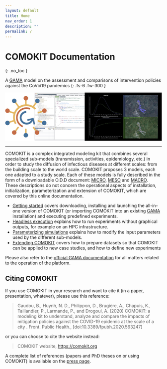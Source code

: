 ```yaml
---
layout: default
title: Home
nav_order: 1
description: ""
permalink: /
---
```


# COMOKIT Documentation
{: .no_toc }

A [GAMA](http://gama-platform.org) model on the assessment and comparisons of intervention policies against the CoVid19 pandemics 
{: .fs-6 .fw-300 }

<p align="center">
  <img  src="https://github.com/COMOKIT/COMOKIT-Website/blob/master/docs/assets/images/como.jpg?raw=true">
</p>

---

COMOKIT is a complex integrated modeling kit that combines several specialized sub-models (transmission, activities, epidemiology, etc.) in order to study the diffusion of infectious diseases at different scales: from the building scale to the world scale. COMOKIT proposes 3 models, each one adapted to a study scale. Each of these models is fully described in the form of a downloadable O.D.D document: [MICRO](https://comokit.org/ressources/ODD-COMOKIT_Micro_v2.pdf), [MESO](https://comokit.org/ressources/ODD-COMOKIT_Meso_v2.pdf) and [MACRO](https://comokit.org/ressources/ODD-COMOKIT_Macro_v2.pdf). These descriptions do not concern the operational aspects of installation, initialization, parameterization and extension of COMOKIT, which are covered by this online documentation. 

- [Getting started](gettingStarted) covers downloading, installing and launching the all-in-one version of COMOKIT (or importing COMOKIT into an existing [GAMA](http://gama-platform.org) installation) and executing predefined experiments. 
- [Headless execution](headless) explains how to run experiments without graphical outputs, for example on an HPC infrastructure. 
- [Parameterizing simulations](parameterize) explains how to modify the input parameters used by the different sub-models. 
- [Extending COMOKIT](setupYourOwn) covers how to prepare datasets so that COMOKIT can be applied to new case studies, and how to define new experiments 

Please also refer to the [official GAMA documentation](https://gama-platform.github.io/wiki/PlatformDocumentation) for all matters related to the operation of the platform. 

## Citing COMOKIT

If you use COMOKIT in your research and want to cite it (in a paper, presentation, whatever), please use this reference:

> Gaudou, B., Huynh, N. D., Philippon, D., Brugière, A., Chapuis, K., Taillandier, P., Larmande, P., and Drogoul, A. (2020) COMOKIT: a modeling kit to understand, analyze and compare the impacts of mitigation policies against the COVID-19 epidemic at the scale of a city . Front. Public Health., [doi:10.3389/fpubh.2020.563247]

or you can choose to cite the website instead:

> COMOKIT website, https://comokit.org

A complete list of references (papers and PhD theses on or using COMOKIT) is available on the [press page](press).
